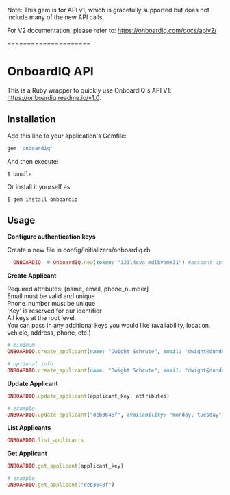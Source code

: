 Note: This gem is for API v1, which is gracefully supported but does not include many of the new API calls. 

For V2 documentation, please refer to: https://onboardiq.com/docs/apiv2/ 

=====================

# OnboardIQ API

This is a Ruby wrapper to quickly use OnboardIQ's API V1: https://onboardiq.readme.io/v1.0.


## Installation

Add this line to your application's Gemfile:

```ruby
gem 'onboardiq'
```

And then execute:

    $ bundle

Or install it yourself as:

    $ gem install onboardiq

## Usage

**Configure authentication keys**

  Create a new file in config/initializers/onboardiq.rb
  ```Ruby
    ONBOARDIQ  = OnboardIQ.new(token: "123l4cva_mdlkVamk31") #account api token from OnboardIQ
  ```

**Create Applicant**

  Required attributes: [name, email, phone_number] <br />
  Email must be valid and unique <br />
  Phone_number must be unique <br />
  'Key' is reserved for our identifier <br />
  All keys at the root level. <br />
  You can pass in any additional keys you would like (availability, location, vehicle, address, phone, etc.) <br />

  ```Ruby
  # minimum
  ONBOARDIQ.create_applicant(name: "Dwight Schrute", email: "dwight@dundermifflin.com", phone_number: "1112223333")

  # optional info
  ONBOARDIQ.create_applicant(name: "Dwight Schrute", email: "dwight@dundermifflin.com", phone_number: "1112223333", any: "other", keys: "you want", address[street]: "123 main st", address[city]: "San Francisco, CA")
  ```

**Update Applicant**
  

  ```Ruby
  ONBOARDIQ.update_applicant(applicant_key, attributes)

  # example
  ONBOARDIQ.update_applicant("deb3648f", availability: "monday, tuesday", location: "SF")  
  ```

**List Applicants**
  
  ```Ruby
  ONBOARDIQ.list_applicants
  ```

**Get Applicant**

  ```Ruby
  ONBOARDIQ.get_applicant(applicant_key)

  # example
  ONBOARDIQ.get_applicant("deb3648f")  
  ```
